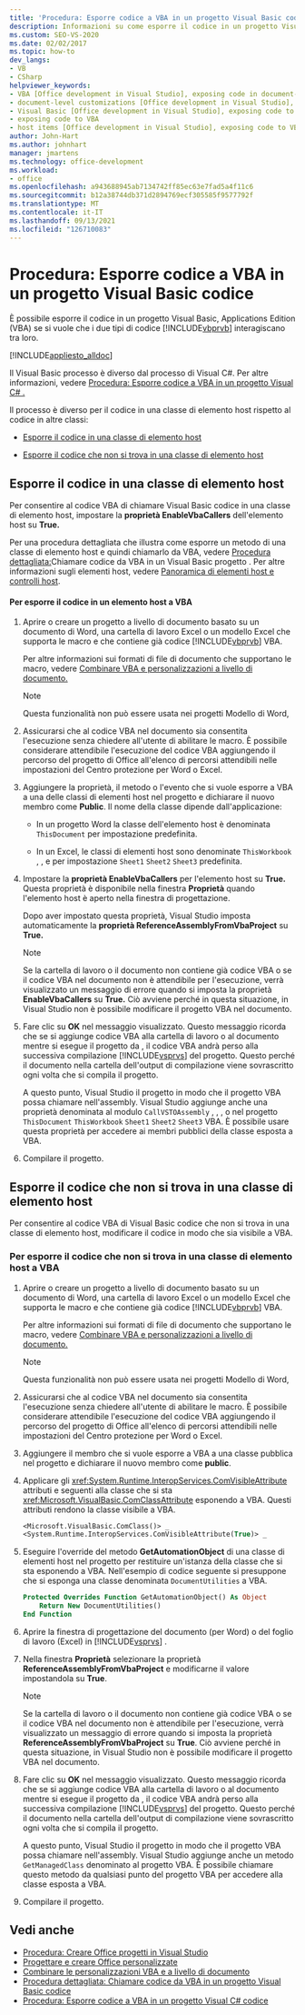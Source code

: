 ```yaml
---
title: 'Procedura: Esporre codice a VBA in un progetto Visual Basic codice'
description: Informazioni su come esporre il codice in un progetto Visual Basic al codice Visual Basic, Applications Edition (VBA) se si vuole che i due tipi di codice interagiscano tra loro.
ms.custom: SEO-VS-2020
ms.date: 02/02/2017
ms.topic: how-to
dev_langs:
- VB
- CSharp
helpviewer_keywords:
- VBA [Office development in Visual Studio], exposing code in document-level customizations
- document-level customizations [Office development in Visual Studio], exposing code
- Visual Basic [Office development in Visual Studio], exposing code to VBA
- exposing code to VBA
- host items [Office development in Visual Studio], exposing code to VBA
author: John-Hart
ms.author: johnhart
manager: jmartens
ms.technology: office-development
ms.workload:
- office
ms.openlocfilehash: a943688945ab7134742ff85ec63e7fad5a4f11c6
ms.sourcegitcommit: b12a38744db371d2894769ecf305585f9577792f
ms.translationtype: MT
ms.contentlocale: it-IT
ms.lasthandoff: 09/13/2021
ms.locfileid: "126710083"
---
```

# <a name="how-to-expose-code-to-vba-in-a-visual-basic-project"></a>Procedura: Esporre codice a VBA in un progetto Visual Basic codice
  È possibile esporre il codice in un progetto Visual Basic, Applications Edition (VBA) se si vuole che i due tipi di codice [!INCLUDE[vbprvb](../sharepoint/includes/vbprvb-md.md)] interagiscano tra loro.

 [!INCLUDE[appliesto_alldoc](../vsto/includes/appliesto-alldoc-md.md)]

 Il Visual Basic processo è diverso dal processo di Visual C#. Per altre informazioni, vedere [Procedura: Esporre codice a VBA in un progetto Visual C&#35; .](../vsto/how-to-expose-code-to-vba-in-a-visual-csharp-project.md)

 Il processo è diverso per il codice in una classe di elemento host rispetto al codice in altre classi:

- [Esporre il codice in una classe di elemento host](#HostItemCode)

- [Esporre il codice che non si trova in una classe di elemento host](#NonHostItem)

## <a name="expose-code-in-a-host-item-class"></a><a name="HostItemCode"></a> Esporre il codice in una classe di elemento host
 Per consentire al codice VBA di chiamare Visual Basic codice in una classe di elemento host, impostare la **proprietà EnableVbaCallers** dell'elemento host su **True.**

 Per una procedura dettagliata che illustra come esporre un metodo di una classe di elemento host e quindi chiamarlo da VBA, vedere [Procedura dettagliata:](../vsto/walkthrough-calling-code-from-vba-in-a-visual-basic-project.md)Chiamare codice da VBA in un Visual Basic progetto . Per altre informazioni sugli elementi host, vedere [Panoramica di elementi host e controlli host](../vsto/host-items-and-host-controls-overview.md).

#### <a name="to-expose-code-in-a-host-item-to-vba"></a>Per esporre il codice in un elemento host a VBA

1. Aprire o creare un progetto a livello di documento basato su un documento di Word, una cartella di lavoro Excel o un modello Excel che supporta le macro e che contiene già codice [!INCLUDE[vbprvb](../sharepoint/includes/vbprvb-md.md)] VBA.

     Per altre informazioni sui formati di file di documento che supportano le macro, vedere [Combinare VBA e personalizzazioni a livello di documento.](../vsto/combining-vba-and-document-level-customizations.md)

    > [!NOTE]
    > Questa funzionalità non può essere usata nei progetti Modello di Word,

2. Assicurarsi che al codice VBA nel documento sia consentita l'esecuzione senza chiedere all'utente di abilitare le macro. È possibile considerare attendibile l'esecuzione del codice VBA aggiungendo il percorso del progetto di Office all'elenco di percorsi attendibili nelle impostazioni del Centro protezione per Word o Excel.

3. Aggiungere la proprietà, il metodo o l'evento che si vuole esporre a VBA a una delle classi di elementi host nel progetto e dichiarare il nuovo membro come **Public**. Il nome della classe dipende dall'applicazione:

    - In un progetto Word la classe dell'elemento host è denominata `ThisDocument` per impostazione predefinita.

    - In un Excel, le classi di elementi host sono denominate `ThisWorkbook` , , e per impostazione `Sheet1` `Sheet2` `Sheet3` predefinita.

4. Impostare la **proprietà EnableVbaCallers** per l'elemento host su **True.** Questa proprietà è disponibile nella finestra **Proprietà** quando l'elemento host è aperto nella finestra di progettazione.

     Dopo aver impostato questa proprietà, Visual Studio imposta automaticamente la **proprietà ReferenceAssemblyFromVbaProject** su **True.**

    > [!NOTE]
    > Se la cartella di lavoro o il documento non contiene già codice VBA o se il codice VBA nel documento non è attendibile per l'esecuzione, verrà visualizzato un messaggio di errore quando si imposta la proprietà **EnableVbaCallers** su **True.** Ciò avviene perché in questa situazione, in Visual Studio non è possibile modificare il progetto VBA nel documento.

5. Fare clic su **OK** nel messaggio visualizzato. Questo messaggio ricorda che se si aggiunge codice VBA alla cartella di lavoro o al documento mentre si esegue il progetto da , il codice VBA andrà perso alla successiva compilazione [!INCLUDE[vsprvs](../sharepoint/includes/vsprvs-md.md)] del progetto. Questo perché il documento nella cartella dell'output di compilazione viene sovrascritto ogni volta che si compila il progetto.

     A questo punto, Visual Studio il progetto in modo che il progetto VBA possa chiamare nell'assembly. Visual Studio aggiunge anche una proprietà denominata al modulo `CallVSTOAssembly` , , , o nel progetto `ThisDocument` `ThisWorkbook` `Sheet1` `Sheet2` `Sheet3` VBA. È possibile usare questa proprietà per accedere ai membri pubblici della classe esposta a VBA.

6. Compilare il progetto.

## <a name="expose-code-that-is-not-in-a-host-item-class"></a><a name="NonHostItem"></a> Esporre il codice che non si trova in una classe di elemento host
 Per consentire al codice VBA di Visual Basic codice che non si trova in una classe di elemento host, modificare il codice in modo che sia visibile a VBA.

### <a name="to-expose-code-that-is-not-in-a-host-item-class-to-vba"></a>Per esporre il codice che non si trova in una classe di elemento host a VBA

1. Aprire o creare un progetto a livello di documento basato su un documento di Word, una cartella di lavoro Excel o un modello Excel che supporta le macro e che contiene già codice [!INCLUDE[vbprvb](../sharepoint/includes/vbprvb-md.md)] VBA.

     Per altre informazioni sui formati di file di documento che supportano le macro, vedere [Combinare VBA e personalizzazioni a livello di documento.](../vsto/combining-vba-and-document-level-customizations.md)

    > [!NOTE]
    > Questa funzionalità non può essere usata nei progetti Modello di Word,

2. Assicurarsi che al codice VBA nel documento sia consentita l'esecuzione senza chiedere all'utente di abilitare le macro. È possibile considerare attendibile l'esecuzione del codice VBA aggiungendo il percorso del progetto di Office all'elenco di percorsi attendibili nelle impostazioni del Centro protezione per Word o Excel.

3. Aggiungere il membro che si vuole esporre a VBA a una classe pubblica nel progetto e dichiarare il nuovo membro come **public**.

4. Applicare gli <xref:System.Runtime.InteropServices.ComVisibleAttribute> attributi e seguenti alla classe che si sta <xref:Microsoft.VisualBasic.ComClassAttribute> esponendo a VBA. Questi attributi rendono la classe visibile a VBA.

    ```vb
    <Microsoft.VisualBasic.ComClass()> _
    <System.Runtime.InteropServices.ComVisibleAttribute(True)> _
    ```

5. Eseguire l'override del metodo **GetAutomationObject** di una classe di elementi host nel progetto per restituire un'istanza della classe che si sta esponendo a VBA. Nell'esempio di codice seguente si presuppone che si esponga una classe denominata `DocumentUtilities` a VBA.

    ```vb
    Protected Overrides Function GetAutomationObject() As Object
        Return New DocumentUtilities()
    End Function
    ```

6. Aprire la finestra di progettazione del documento (per Word) o del foglio di lavoro (Excel) in [!INCLUDE[vsprvs](../sharepoint/includes/vsprvs-md.md)] .

7. Nella finestra **Proprietà** selezionare la proprietà **ReferenceAssemblyFromVbaProject** e modificarne il valore impostandola su **True**.

    > [!NOTE]
    > Se la cartella di lavoro o il documento non contiene già codice VBA o se il codice VBA nel documento non è attendibile per l'esecuzione, verrà visualizzato un messaggio di errore quando si imposta la proprietà **ReferenceAssemblyFromVbaProject** su **True**. Ciò avviene perché in questa situazione, in Visual Studio non è possibile modificare il progetto VBA nel documento.

8. Fare clic su **OK** nel messaggio visualizzato. Questo messaggio ricorda che se si aggiunge codice VBA alla cartella di lavoro o al documento mentre si esegue il progetto da , il codice VBA andrà perso alla successiva compilazione [!INCLUDE[vsprvs](../sharepoint/includes/vsprvs-md.md)] del progetto. Questo perché il documento nella cartella dell'output di compilazione viene sovrascritto ogni volta che si compila il progetto.

     A questo punto, Visual Studio il progetto in modo che il progetto VBA possa chiamare nell'assembly. Visual Studio aggiunge anche un metodo `GetManagedClass` denominato al progetto VBA. È possibile chiamare questo metodo da qualsiasi punto del progetto VBA per accedere alla classe esposta a VBA.

9. Compilare il progetto.

## <a name="see-also"></a>Vedi anche
- [Procedura: Creare Office progetti in Visual Studio](../vsto/how-to-create-office-projects-in-visual-studio.md)
- [Progettare e creare Office personalizzate](../vsto/designing-and-creating-office-solutions.md)
- [Combinare le personalizzazioni VBA e a livello di documento](../vsto/combining-vba-and-document-level-customizations.md)
- [Procedura dettagliata: Chiamare codice da VBA in un progetto Visual Basic codice](../vsto/walkthrough-calling-code-from-vba-in-a-visual-basic-project.md)
- [Procedura: Esporre codice a VBA in un progetto Visual C&#35; codice](../vsto/how-to-expose-code-to-vba-in-a-visual-csharp-project.md)
